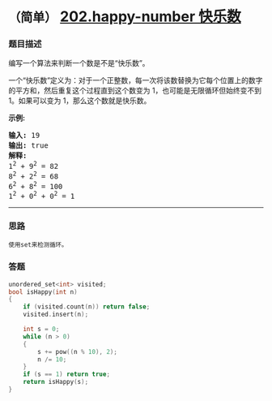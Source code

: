 # `（简单）` [202.happy-number 快乐数](https://leetcode-cn.com/problems/happy-number/)

### 题目描述
<p>编写一个算法来判断一个数是不是“快乐数”。</p>

<p>一个“快乐数”定义为：对于一个正整数，每一次将该数替换为它每个位置上的数字的平方和，然后重复这个过程直到这个数变为 1，也可能是无限循环但始终变不到 1。如果可以变为 1，那么这个数就是快乐数。</p>

<p><strong>示例:&nbsp;</strong></p>

<pre><strong>输入:</strong> 19
<strong>输出:</strong> true
<strong>解释: 
</strong>1<sup>2</sup> + 9<sup>2</sup> = 82
8<sup>2</sup> + 2<sup>2</sup> = 68
6<sup>2</sup> + 8<sup>2</sup> = 100
1<sup>2</sup> + 0<sup>2</sup> + 0<sup>2</sup> = 1
</pre>


---
### 思路
```
使用set来检测循环。  
```

### 答题
``` C++
unordered_set<int> visited;
bool isHappy(int n) 
{
	if (visited.count(n)) return false;
	visited.insert(n);

	int s = 0;
	while (n > 0)
	{
		s += pow((n % 10), 2);
		n /= 10;
	}
	if (s == 1) return true;
	return isHappy(s);
}
```


